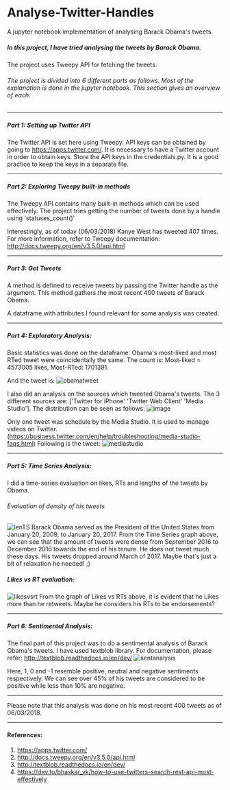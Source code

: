 # Analyse-Twitter-Handles
A jupyter notebook implementation of analysing Barack Obama's tweets.
##### In this project, I have tried analysing the tweets by Barack Obama. 
The project uses Tweepy API for fetching the tweets.
###### The project is divided into 6 different parts as follows. Most of the explanation is done in the jupyter notebook. This section gives an overview of each.
____

##### Part 1: Setting up Twitter API
The Twitter API is set here using Tweepy. API keys can be obtained by going to  https://apps.twitter.com/. It is necessary to have a Twitter account in order to obtain keys. 
Store the API keys in the credentials.py. It is a good practice to keep the keys in a separate file.
____

##### Part 2: Exploring Tweepy built-in methods
The Tweepy API contains many built-in methods which can be used effectively. The project tries getting the number of tweets done by a handle using 'statuses_count()'

Interestingly, as of today (06/03/2018) Kanye West has tweeted 407 times. For more information, refer to Tweepy documentation: http://docs.tweepy.org/en/v3.5.0/api.html
____

##### Part 3: Get Tweets
A method is defined to receive tweets by passing the Twitter handle as the argument. This method gathers the most recent 400 tweets of Barack Obama.

A dataframe with attributes I found relevant for some analysis was created.
____

##### Part 4: Exploratory Analysis:
Basic statistics was done on the dataframe. Obama's most-liked and most RTed tweet were coincidentally the same.
The count is: Most-liked = 4573005 likes, Most-RTed: 1701391.

And the tweet is:
![obamatweet](https://user-images.githubusercontent.com/31828834/40893913-8cb55378-6773-11e8-9b54-8ba26f759feb.png)

I also did an analysis on the sources which tweeted Obama's tweets. 
The 3 different sources are: ['Twitter for iPhone' 'Twitter Web Client' 'Media Studio']. 
The distribution can be seen as follows:
![image](https://user-images.githubusercontent.com/31828834/40893984-2c8b6248-6774-11e8-8912-4efeb778d267.png)

Only one tweet was schedule by the Media Studio. It is used to manage videos on Twitter. (https://business.twitter.com/en/help/troubleshooting/media-studio-faqs.html) Following is the tweet:
![mediastudio](https://user-images.githubusercontent.com/31828834/40893897-76c56c4c-6773-11e8-9947-c41aae76cc3d.png)
____

##### Part 5: Time Series Analysis:
I did a time-series evaluation on likes, RTs and lengths of the tweets by Obama.
###### Evaluation of density of his tweets
![lenTS](https://user-images.githubusercontent.com/31828834/40894058-d0f6e9b0-6774-11e8-9eb8-3d6bca3bbcf4.png)
Barack Obama served as the President of the United States from January 20, 2009, to January 20, 2017. From the Time Series graph above, we can see that the amount of tweets were dense from September 2016 to December 2016 towards the end of his tenure. He does not tweet much these days. His tweets dropped around March of 2017. Maybe that's just a bit of relaxation he needed! ;)

##### Likes vs RT evaluation:
![likesvsrt](https://user-images.githubusercontent.com/31828834/40894093-1cbcb33e-6775-11e8-8c6f-7a3e002746b4.png)
From the graph of Likes vs RTs above, it is evident that he Likes more than he retweets. Maybe he considers his RTs to be endorsements?
____

##### Part 6: Sentimental Analysis:
The final part of this project was to do a sentimental analysis of Barack Obama's tweets. I have used textblob library. For documentation, please refer: http://textblob.readthedocs.io/en/dev/
![sentanalysis](https://user-images.githubusercontent.com/31828834/40894268-6fbedcb4-6776-11e8-9089-f047ea8256e2.png)

Here, 1, 0 and -1 resemble positive, neutral and negative sentiments respectively. We can see over 45% of his tweets are considered to be positive while less than 10% are negative.
***

Please note that this analysis was done on his most recent 400 tweets as of 06/03/2018.
***

#### References: 
1) https://apps.twitter.com/
2) http://docs.tweepy.org/en/v3.5.0/api.html
3) http://textblob.readthedocs.io/en/dev/
4) https://dev.to/bhaskar_vk/how-to-use-twitters-search-rest-api-most-effectively














